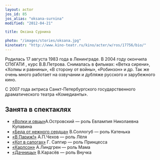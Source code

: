 ```yaml
---
layout: actor
jos_id: 85
jos_alias: "oksana-surnina"
modified: "2012-04-21"

title: Оксана Сурнина

photo: "/images/stories/oksana.jpg"
kinoteatr: "http://www.kino-teatr.ru/kino/acter/w/ros/17756/bio/"
---
```


Родилась 17 августа 1983 года в Ленинграде. В 2004 году окончила СПбГАТИ , курс В.В.Петрова. Снималась в фильмах: «Ветка сирени», «Холмы и равнины», «В сторону от войны», «Робинзон» и др. Так же очень много работает на озвучании и дубляже русского и зарубежного кино.

С 2007 года актриса Санкт-Петербургского государственного драматического театра «Комедианты».

## Занята в спектаклях

- [«Волки и овцы»](42-volki-i-ovci.html)А.Островский — роль Евлампия Николаевна Купавина
- [«Беда от нежного сердца»](39-beda-ot-neghnogo-serdca.html) В.Соллогуб — роль Катенька
- [«В Париж!»](41-v-paris.html) А.П.Чехов — роль Лёля
- [«Кот в сапогах»](74-kot-v-sapogah.html) Г. Сапгир — роль Принцесса
- [«Карлсон»](147-karlson.html) А.Линдгрен — роль Мама
- [«Дачницы»](43-dachnici.html) В.Карасёв — роль Внучка